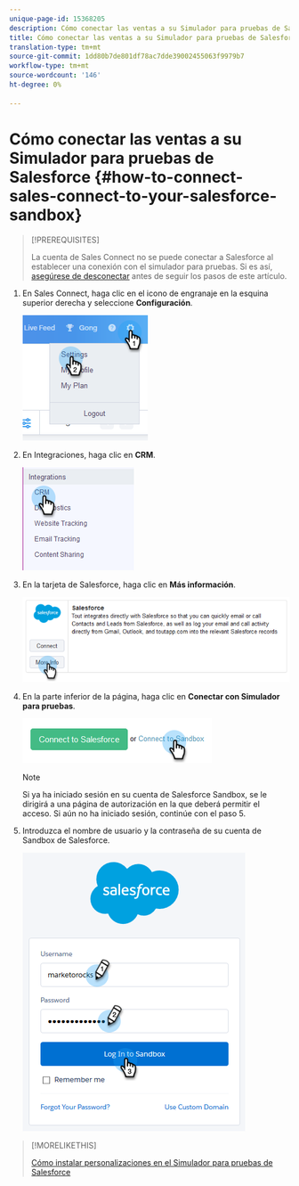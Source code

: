 ```yaml
---
unique-page-id: 15368205
description: Cómo conectar las ventas a su Simulador para pruebas de Salesforce - Documentos de marketing - Documentación del producto
title: Cómo conectar las ventas a su Simulador para pruebas de Salesforce
translation-type: tm+mt
source-git-commit: 1dd80b7de801df78ac7dde39002455063f9979b7
workflow-type: tm+mt
source-wordcount: '146'
ht-degree: 0%

---
```



# Cómo conectar las ventas a su Simulador para pruebas de Salesforce {#how-to-connect-sales-connect-to-your-salesforce-sandbox}

>[!PREREQUISITES]
>
>La cuenta de Sales Connect no se puede conectar a Salesforce al establecer una conexión con el simulador para pruebas. Si es así, [asegúrese de desconectar](/help/marketo/product-docs/marketo-sales-connect/crm/salesforce-integration/disconnect-salesforce-from-your-sales-connect-account.md) antes de seguir los pasos de este artículo.

1. En Sales Connect, haga clic en el icono de engranaje en la esquina superior derecha y seleccione **Configuración**.

   ![](assets/one-2.png)

1. En Integraciones, haga clic en **CRM**.

   ![](assets/two-2.png)

1. En la tarjeta de Salesforce, haga clic en **Más información**.

   ![](assets/three-2.png)

1. En la parte inferior de la página, haga clic en **Conectar con Simulador para pruebas**.

   ![](assets/four-2.png)

   >[!NOTE]
   >
   >Si ya ha iniciado sesión en su cuenta de Salesforce Sandbox, se le dirigirá a una página de autorización en la que deberá permitir el acceso. Si aún no ha iniciado sesión, continúe con el paso 5.

1. Introduzca el nombre de usuario y la contraseña de su cuenta de Sandbox de Salesforce.

   ![](assets/five-2.png)

>[!MORELIKETHIS]
>
>[Cómo instalar personalizaciones en el Simulador para pruebas de Salesforce](/help/marketo/product-docs/marketo-sales-connect/crm/salesforce-customization/how-to-install-customizations-in-your-salesforce-sandbox.md)
